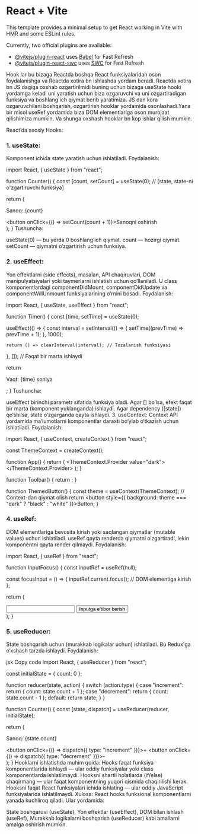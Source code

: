 # React + Vite

This template provides a minimal setup to get React working in Vite with HMR and some ESLint rules.

Currently, two official plugins are available:

- [@vitejs/plugin-react](https://github.com/vitejs/vite-plugin-react/blob/main/packages/plugin-react/README.md) uses [Babel](https://babeljs.io/) for Fast Refresh
- [@vitejs/plugin-react-swc](https://github.com/vitejs/vite-plugin-react-swc) uses [SWC](https://swc.rs/) for Fast Refresh


Hook lar bu bizaga Reactda boshqa React funksiyalaridan oson foydalanishga va Reactda xotira bn ishlashda yordam beradi. Reactda xotira bn JS dagiga oxshab ozgartirilmidi buning uchun bizaga useState hooki yordamga keladi uni yaratish uchun biza ozgaruvchi va uni ozgartiradigan funksiya va boshlang'ich qiymat berib yaratimiza. JS dan kora ozgaruvchilani boshqarish, ozgartirish hooklar yordamida osonlashadi.Yana bir misol useRef yordamida biza DOM elementlariga oson murojaat qilishimiza mumkin. Va shunga oxshash hooklar bn kop ishlar qilish mumkin.

React’da asosiy Hooks:
### 1. useState:
Komponent ichida state yaratish uchun ishlatiladi.
Foydalanish:


import React, { useState } from "react";

function Counter() {
  const [count, setCount] = useState(0); // [state, state-ni o'zgartiruvchi funksiya]

  return (
    <div>
      <p>Sanoq: {count}</p>
      <button onClick={() => setCount(count + 1)}>Sanoqni oshirish</button>
    </div>
  );
}
Tushuncha:

useState(0) — bu yerda 0 boshlang‘ich qiymat.
count — hozirgi qiymat.
setCount — qiymatni o‘zgartirish uchun funksiya.
### 2. useEffect:
Yon effektlarni (side effects), masalan, API chaqiruvlari, DOM manipulyatsiyalari yoki taymerlarni ishlatish uchun qo‘llaniladi. U class komponentlardagi componentDidMount, componentDidUpdate va componentWillUnmount funksiyalarining o‘rnini bosadi.
Foydalanish:


import React, { useState, useEffect } from "react";

function Timer() {
  const [time, setTime] = useState(0);

  useEffect(() => {
    const interval = setInterval(() => {
      setTime((prevTime) => prevTime + 1);
    }, 1000);

    return () => clearInterval(interval); // Tozalanish funksiyasi
  }, []); // Faqat bir marta ishlaydi

  return <p>Vaqt: {time} soniya</p>;
}
Tushuncha:

useEffect birinchi parametr sifatida funksiya oladi.
Agar [] bo‘lsa, efekt faqat bir marta (komponent yuklanganda) ishlaydi.
Agar dependency ([state]) qo‘shilsa, state o‘zgarganda qayta ishlaydi.
3. useContext:
Context API yordamida ma’lumotlarni komponentlar daraxti bo‘ylab o‘tkazish uchun ishlatiladi.
Foydalanish:


import React, { useContext, createContext } from "react";

const ThemeContext = createContext();

function App() {
  return (
    <ThemeContext.Provider value="dark">
      <Toolbar />
    </ThemeContext.Provider>
  );
}

function Toolbar() {
  return <ThemedButton />;
}

function ThemedButton() {
  const theme = useContext(ThemeContext); // Context-dan qiymat olish
  return <button style={{ background: theme === "dark" ? "black" : "white" }}>Button</button>;
}
### 4. useRef:
DOM elementlariga bevosita kirish yoki saqlangan qiymatlar (mutable values) uchun ishlatiladi. useRef qayta renderda qiymatni o‘zgartiradi, lekin komponentni qayta render qilmaydi.
Foydalanish:


import React, { useRef } from "react";

function InputFocus() {
  const inputRef = useRef(null);

  const focusInput = () => {
    inputRef.current.focus(); // DOM elementiga kirish
  };

  return (
    <div>
      <input ref={inputRef} type="text" />
      <button onClick={focusInput}>Inputga e'tibor berish</button>
    </div>
  );
}
### 5. useReducer:
State boshqarish uchun (murakkab logikalar uchun) ishlatiladi. Bu Redux'ga o‘xshash tarzda ishlaydi.
Foydalanish:

jsx
Copy code
import React, { useReducer } from "react";

const initialState = { count: 0 };

function reducer(state, action) {
  switch (action.type) {
    case "increment":
      return { count: state.count + 1 };
    case "decrement":
      return { count: state.count - 1 };
    default:
      return state;
  }
}

function Counter() {
  const [state, dispatch] = useReducer(reducer, initialState);

  return (
    <div>
      <p>Sanoq: {state.count}</p>
      <button onClick={() => dispatch({ type: "increment" })}>+</button>
      <button onClick={() => dispatch({ type: "decrement" })}>-</button>
    </div>
  );
}
Hooklarni ishlatishda muhim qoida:
Hooks faqat funksiya komponentlarida ishlaydi — ular oddiy funksiyalar yoki class komponentlarda ishlatilmaydi.
Hooksni shartli holatlarda (if/else) chaqirmang — ular faqat komponentning yuqori qismida chaqirilishi kerak.
Hooksni faqat React funksiyalari ichida ishlating — ular oddiy JavaScript funksiyalarida ishlatilmaydi.
Xulosa:
React hooks funksional komponentlarni yanada kuchliroq qiladi. Ular yordamida:

State boshqaruvi (useState),
Yon effektlar (useEffect),
DOM bilan ishlash (useRef),
Murakkab logikalarni boshqarish (useReducer) kabi amallarni amalga oshirish mumkin.
